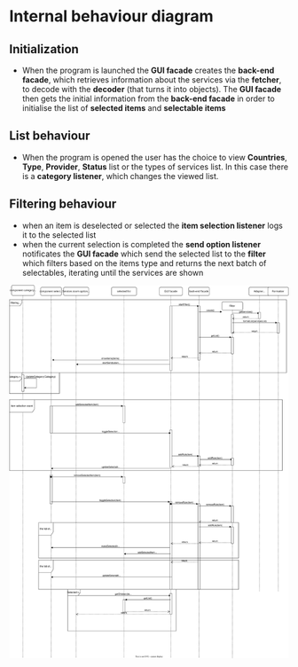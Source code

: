 # Internal behaviour diagram

## Initialization

- When the program is launched the **GUI facade** creates the **back-end facade**, which retrieves information about the services via the **fetcher**, to decode with the **decoder** (that turns it into objects). The **GUI facade** then gets the initial information from the **back-end facade** in order to initialise the list of **selected items** and **selectable items**

## List behaviour

- When the program is opened the user has the choice to view **Countries**, **Type**, **Provider**, **Status** list or the types of services list. In this case there is a **category listener**, which changes the viewed list.

## Filtering behaviour

- when an item is deselected or selected the **item selection listener** logs it to the selected list
- when the current selection is completed the **send option listener** notificates the **GUI facade** which send the selected list to the **filter** which filters based on the items type and returns the next batch of selectables, iterating until the services are shown

![Alt text](./internal_behaviour.svg)
